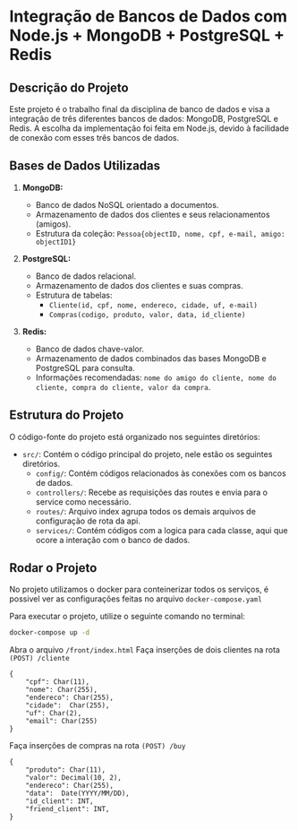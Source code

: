 # Integração de Bancos de Dados com Node.js + MongoDB + PostgreSQL + Redis

## Descrição do Projeto
Este projeto é o trabalho final da disciplina de banco de dados e visa a integração de três diferentes bancos de dados: MongoDB, PostgreSQL e Redis. A escolha da implementação foi feita em Node.js, devido à facilidade de conexão com esses três bancos de dados.

## Bases de Dados Utilizadas

1. **MongoDB:**
   - Banco de dados NoSQL orientado a documentos.
   - Armazenamento de dados dos clientes e seus relacionamentos (amigos).
   - Estrutura da coleção: `Pessoa{objectID, nome, cpf, e-mail, amigo: objectID1}`

2. **PostgreSQL:**
   - Banco de dados relacional.
   - Armazenamento de dados dos clientes e suas compras.
   - Estrutura de tabelas:
     - `Cliente(id, cpf, nome, endereco, cidade, uf, e-mail)`
     - `Compras(codigo, produto, valor, data, id_cliente)`

3. **Redis:**
   - Banco de dados chave-valor.
   - Armazenamento de dados combinados das bases MongoDB e PostgreSQL para consulta.
   - Informações recomendadas: `nome do amigo do cliente, nome do cliente, compra do cliente, valor da compra`.

## Estrutura do Projeto

O código-fonte do projeto está organizado nos seguintes diretórios:

- `src/`: Contém o código principal do projeto, nele estão os seguintes diretórios.
    - `config/`: Contém códigos relacionados às conexões com os bancos de dados.
    - `controllers/`: Recebe as requisições das routes e envia para o service como necessário.
    - `routes/`: Arquivo index agrupa todos os demais arquivos de configuração de rota da api.
    - `services/`: Contém códigos com a logica para cada classe, aqui que ocore a interação com o banco de dados.

## Rodar o Projeto

No projeto utilizamos o docker para conteinerizar todos os serviços, é possivel ver as configurações feitas no arquivo `docker-compose.yaml`

Para executar o projeto, utilize o seguinte comando no terminal:

```bash
docker-compose up -d
```

Abra o arquivo `/front/index.html`
Faça inserções de dois clientes na rota `(POST) /cliente`
```
{
	"cpf": Char(11),
 	"nome": Char(255),
	"endereco": Char(255), 
	"cidade":  Char(255),
	"uf": Char(2),
	"email": Char(255)
} 
```
Faça inserções de compras na rota `(POST) /buy`
```
{
	"produto": Char(11),
 	"valor": Decimal(10, 2),
	"endereco": Char(255), 
	"data":  Date(YYYY/MM/DD),
	"id_client": INT,
    "friend_client": INT,
} 
```
